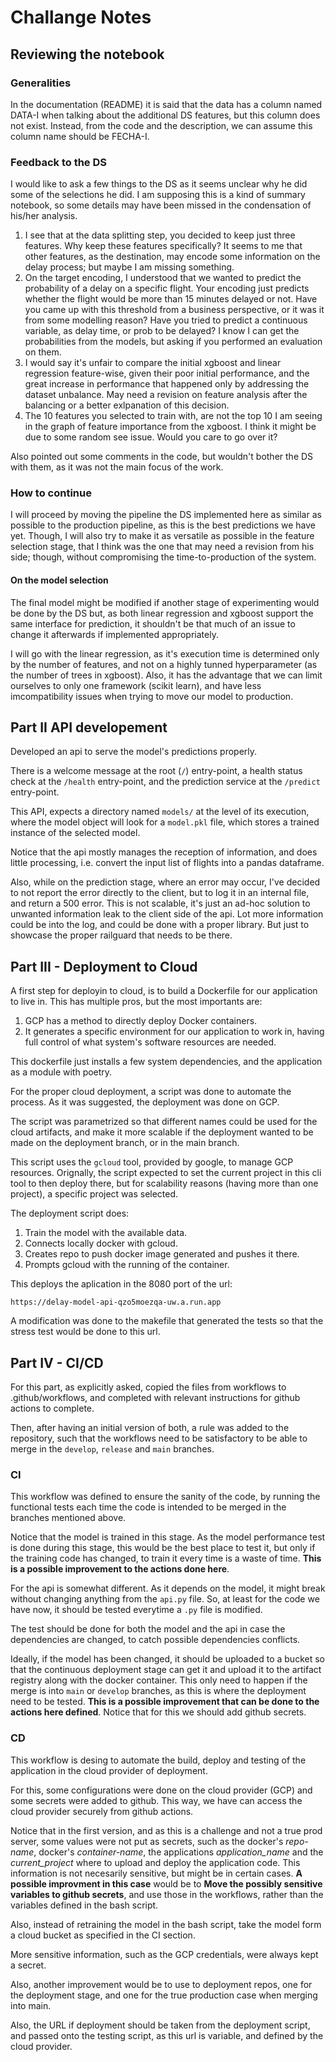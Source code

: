 # Challange Notes

## Reviewing the notebook

### Generalities

In the documentation (README) it is said that the data has a column named
DATA-I when talking about the additional DS features, but this column does not
exist. Instead, from the code and the description, we can assume this column
name should be FECHA-I.

### Feedback to the DS

I would like to ask a few things to the DS as it seems unclear why he did some
of the selections he did. I am supposing this is a kind of summary notebook, so
some details may have been missed in the condensation of his/her analysis.

1. I see that at the data splitting step, you decided to keep just three
features. Why keep these features specifically? It seems to me that other
features, as the destination, may encode some information on the delay process;
but maybe I am missing something.
2. On the target encoding, I understood that we wanted to predict the
probability of a delay on a specific flight. Your encoding just predicts whether
the flight would be more than 15 minutes delayed or not. Have you came up with
this threshold from a business perspective, or it was it from some modelling
reason? Have you tried to predict a continuous variable, as delay time, or prob
to be delayed? I know I can get the probabilities from the models, but asking
if you performed an evaluation on them.
3. I would say it's unfair to compare the initial xgboost and linear regression
feature-wise, given their poor initial performance, and the great increase in
performance that happened only by addressing the dataset unbalance. May need a
revision on feature analysis after the balancing or a better exlpanation of
this decision.
4. The 10 features you selected to train with, are not the top 10 I am seeing in
the graph of feature importance from the xgboost. I think it might be due to
some random see issue. Would you care to go over it?

Also pointed out some comments in the code, but wouldn't bother the DS with
them, as it was not the main focus of the work.


### How to continue

I will proceed by moving the pipeline the DS implemented here as similar as
possible to the production pipeline, as this is the best predictions we have
yet. Though, I will also try to make it as versatile as possible in the feature
selection stage, that I think was the one that may need a revision from his
side; though, without compromising the time-to-production of the system.

#### On the model selection
The final model might be modified if another stage of experimenting would be
done by the DS but, as both linear regression and xgboost support the same
interface for prediction, it shouldn't be that much of an issue to change it
afterwards if implemented appropriately.

I will go with the linear regression, as it's execution time is determined only
by the number of features, and not on a highly tunned hyperparameter (as the
number of trees in xgboost). Also, it has the advantage that we can limit
ourselves to only one framework (scikit learn), and have less imcompatibility
issues when trying to move our model to production.

## Part II API developement

Developed an api to serve the model's predictions properly.

There is a welcome message at the root (`/`) entry-point, a health status check
at the `/health` entry-point, and the prediction service at the `/predict`
entry-point.

This API, expects a directory named `models/` at the level of its execution,
where the model object will look for a `model.pkl` file, which stores a trained
instance of the selected model.

Notice that the api mostly manages the reception of information, and does little
processing, i.e. convert the input list of flights into a pandas dataframe.

Also, while on the prediction stage, where an error may occur, I've decided to
not report the error directly to the client, but to log it in an internal file,
and return a 500 error. This is not scalable, it's just an ad-hoc solution to
unwanted information leak to the client side of the api. Lot more information
could be into the log, and could be done with a proper library. But just to
showcase the proper railguard that needs to be there.

## Part III - Deployment to Cloud

A first step for deployin to cloud, is to build a Dockerfile for our application
to live in. This has multiple pros, but the most importants are:
1. GCP has a method to directly deploy Docker containers.
2. It generates a specific environment for our application to work in, having
full control of what system's software resources are needed.

This dockerfile just installs a few system dependencies, and the application as
a module with poetry.

For the proper cloud deployment, a script was done to automate the process. As
it was suggested, the deployment was done on GCP.

The script was parametrized so that different names could be used for the cloud
artifacts, and make it more scalable if the deployment wanted to be made on the
deployment branch, or in the main branch.

This script uses the `gcloud` tool, provided by google, to manage GCP resources.
Orignally, the script expected to set the current project in this cli tool to
then deploy there, but for scalability reasons (having more than one project),
a specific project was selected.

The deployment script does:
1. Train the model with the available data.
2. Connects locally docker with gcloud.
3. Creates repo to push docker image generated and pushes it there.
4. Prompts gcloud with the running of the container.

This deploys the aplication in the 8080 port of the url:

`https://delay-model-api-qzo5moezqa-uw.a.run.app`

A modification was done to the makefile that generated the tests so that the
stress test would be done to this url.


## Part IV - CI/CD

For this part, as explicitly asked, copied the files from workflows to
.github/workflows, and completed with relevant instructions for github actions
to complete.

Then, after having an initial version of both, a rule was added to the
repository, such that the workflows need to be satisfactory to be able to merge
in the `develop`, `release` and `main` branches.

### CI
This workflow was defined to ensure the sanity of the code, by running the
functional tests each time the code is intended to be merged in the branches
mentioned above.

Notice that the model is trained in this stage. As the model performance test
is done during this stage, this would be the best place to test it, but only if
the training code has changed, to train it every time is a waste of time.
**This is a possible improvement to the actions done here**.

For the api is somewhat different. As it depends on the model, it might break
without changing anything from the `api.py` file. So, at least for the code we
have now, it should be tested everytime a `.py` file is modified.

The test should be done for both the model and the api in case the dependencies
are changed, to catch possible dependencies conflicts.

Ideally, if the model has been changed, it should be uploaded to a bucket so
that the continuous deployment stage can get it and upload it to the artifact
registry along with the docker container. This only need to happen if the merge
is into `main` or `develop` branches, as this is where the deployment need to be
tested.
**This is a possible improvement that can be done to the actions here defined**.
Notice that for this we should add github secrets.

### CD
This workflow is desing to automate the build, deploy and testing of the
application in the cloud provider of deployment.

For this, some configurations were done on the cloud provider (GCP) and some
secrets were added to github. This way, we have can access the cloud provider
securely from github actions.

Notice that in the first version, and as this is a challenge and not a true prod
server, some values were not put as secrets, such as the docker's *repo-name*,
docker's *container-name*, the applications *application_name* and the
*current_project* where to upload and deploy the application code. This
information is not necesarily sensitive, but might be in certain cases.
**A possible improvment in this case** would be to **Move the possibly sensitive
variables to github secrets**, and use those in the workflows, rather than the
variables defined in the bash script.

Also, instead of retraining the model in the bash script, take the model form a
cloud bucket as specified in the CI section.

More sensitive information, such as the GCP credentials, were always kept a
secret.

Also, another improvement would be to use to deployment repos, one for the
deployment stage, and one for the true production case when merging into main.

Also, the URL if deployment should be taken from the deployment script, and
passed onto the testing script, as this url is variable, and defined by the
cloud provider.
